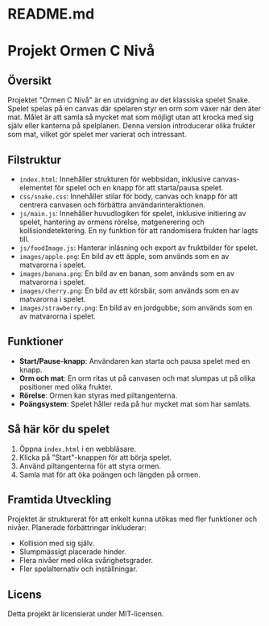 # README.md

# Projekt Ormen C Nivå

## Översikt
Projektet "Ormen C Nivå" är en utvidgning av det klassiska spelet Snake. Spelet spelas på en canvas där spelaren styr en orm som växer när den äter mat. Målet är att samla så mycket mat som möjligt utan att krocka med sig själv eller kanterna på spelplanen. Denna version introducerar olika frukter som mat, vilket gör spelet mer varierat och intressant.

## Filstruktur
- `index.html`: Innehåller strukturen för webbsidan, inklusive canvas-elementet för spelet och en knapp för att starta/pausa spelet.
- `css/snake.css`: Innehåller stilar för body, canvas och knapp för att centrera canvasen och förbättra användarinteraktionen.
- `js/main.js`: Innehåller huvudlogiken för spelet, inklusive initiering av spelet, hantering av ormens rörelse, matgenerering och kollisiondetektering. En ny funktion för att randomisera frukten har lagts till.
- `js/foodImage.js`: Hanterar inläsning och export av fruktbilder för spelet.
- `images/apple.png`: En bild av ett äpple, som används som en av matvarorna i spelet.
- `images/banana.png`: En bild av en banan, som används som en av matvarorna i spelet.
- `images/cherry.png`: En bild av ett körsbär, som används som en av matvarorna i spelet.
- `images/strawberry.png`: En bild av en jordgubbe, som används som en av matvarorna i spelet.

## Funktioner
- **Start/Pause-knapp**: Användaren kan starta och pausa spelet med en knapp.
- **Orm och mat**: En orm ritas ut på canvasen och mat slumpas ut på olika positioner med olika frukter.
- **Rörelse**: Ormen kan styras med piltangenterna.
- **Poängsystem**: Spelet håller reda på hur mycket mat som har samlats.

## Så här kör du spelet
1. Öppna `index.html` i en webbläsare.
2. Klicka på "Start"-knappen för att börja spelet.
3. Använd piltangenterna för att styra ormen.
4. Samla mat för att öka poängen och längden på ormen.

## Framtida Utveckling
Projektet är strukturerat för att enkelt kunna utökas med fler funktioner och nivåer. Planerade förbättringar inkluderar:
- Kollision med sig själv.
- Slumpmässigt placerade hinder.
- Flera nivåer med olika svårighetsgrader.
- Fler spelalternativ och inställningar.

## Licens
Detta projekt är licensierat under MIT-licensen.